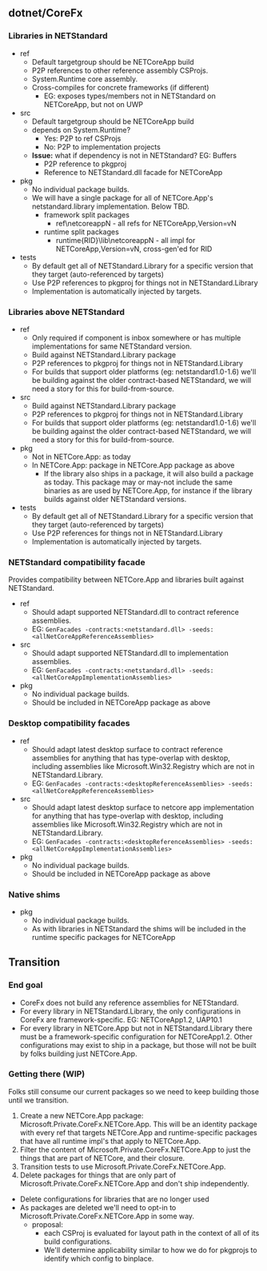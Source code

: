## dotnet/CoreFx
### Libraries in NETStandard
- ref
  - Default targetgroup should be NETCoreApp build
  - P2P references to other reference assembly CSProjs.
  - System.Runtime core assembly.
  - Cross-compiles for concrete frameworks (if different)
    - EG: exposes types/members not in NETStandard on NETCoreApp, but not on UWP
- src
  - Default targetgroup should be NETCoreApp build
  - depends on System.Runtime?
    - Yes: P2P to ref CSProjs
    - No: P2P to implementation projects
  - **Issue:** what if dependency is not in NETStandard?  EG: Buffers
    - P2P reference to pkgproj
    - Reference to NETStandard.dll facade for NETCoreApp
- pkg
  - No individual package builds.
  - We will have a single package for all of NETCore.App's netstandard.library implementation.  Below TBD.
    - framework split packages
      - ref\netcoreappN - all refs for NETCoreApp,Version=vN
    - runtime split packages
      - runtime\{RID}\lib\netcoreappN - all impl for NETCoreApp,Version=vN, cross-gen'ed for RID
- tests
  - By default get all of NETStandard.Library for a specific version that they target (auto-referenced by targets)
  - Use P2P references to pkgproj for things not in NETStandard.Library
  - Implementation is automatically injected by targets.

### Libraries above NETStandard
- ref
  - Only required if component is inbox somewhere or has multiple implementations for same NETStandard version.
  - Build against NETStandard.Library package
  - P2P references to pkgproj for things not in NETStandard.Library
  - For builds that support older platforms (eg: netstandard1.0-1.6) we'll be building against the older contract-based NETStandard, we will need a story for this for build-from-source.
- src
  - Build against NETStandard.Library package
  - P2P references to pkgproj for things not in NETStandard.Library
  - For builds that support older platforms (eg: netstandard1.0-1.6) we'll be building against the older contract-based NETStandard, we will need a story for this for build-from-source.
- pkg
  - Not in NETCore.App: as today
  - In NETCore.App: package in NETCore.App package as above
    - If the library also ships in a package, it will also build a package as today.  This package may or may-not include the same binaries as are used by NETCore.App, for instance if the library builds against older NETStandard versions.
- tests
  - By default get all of NETStandard.Library for a specific version that they target (auto-referenced by targets)
  - Use P2P references for things not in NETStandard.Library
  - Implementation is automatically injected by targets.

### NETStandard  compatibility facade
Provides compatibility between NETCore.App and libraries built against NETStandard.
- ref
  - Should adapt supported NETStandard.dll to contract reference assemblies.
  - EG: `GenFacades -contracts:<netstandard.dll> -seeds:<allNetCoreAppReferenceAssemblies>`
- src
  - Should adapt supported NETStandard.dll to implementation assemblies.
  - EG: `GenFacades -contracts:<netstandard.dll> -seeds:<allNetCoreAppImplementationAssemblies>`
- pkg
  - No individual package builds.
  - Should be included in NETCoreApp package as above

### Desktop compatibility facades
- ref
  - Should adapt latest desktop surface to contract reference assemblies for anything that has type-overlap with desktop, including assemblies like Microsoft.Win32.Registry which are not in NETStandard.Library.
  - EG: `GenFacades -contracts:<desktopReferenceAssemblies> -seeds:<allNetCoreAppReferenceAssemblies>`
- src
  - Should adapt latest desktop surface to netcore app implementation for anything that has type-overlap with desktop, including assemblies like Microsoft.Win32.Registry which are not in NETStandard.Library.
  - EG: `GenFacades -contracts:<desktopReferenceAssemblies> -seeds:<allNetCoreAppImplementationAssemblies>`
- pkg
  - No individual package builds.
  - Should be included in NETCoreApp package as above

### Native shims
- pkg
  - No individual package builds.
  - As with libraries in NETStandard the shims will be included in the runtime specific packages for NETCoreApp

## Transition

### End goal

- CoreFx does not build any reference assemblies for NETStandard.
- For every library in NETStandard.Library, the only configurations in CoreFx are framework-specific.  EG: NETCoreApp1.2, UAP10.1
- For every library in NETCore.App but not in NETStandard.Library there must be a framework-specific configuration for NETCoreApp1.2.  Other configurations may exist to ship in a package, but those will not be built by folks building just NETCore.App.

### Getting there (WIP)

Folks still consume our current packages so we need to keep building those until we transition.

1. Create a new NETCore.App package: Microsoft.Private.CoreFx.NETCore.App.  This will be an identity package with every ref that targets NETCore.App and runtime-specific packages that have all runtime impl's that apply to NETCore.App.
2. Filter the content of Microsoft.Private.CoreFx.NETCore.App to just the things that are part of NETCore, and their closure.
3. Transition tests to use Microsoft.Private.CoreFx.NETCore.App.
4. Delete packages for things that are only part of Microsoft.Private.CoreFx.NETCore.App and don't ship independently.
  - Delete configurations for libraries that are no longer used
  - As packages are deleted we'll need to opt-in to Microsoft.Private.CoreFx.NETCore.App in some way.
    - proposal:
      - each CSProj is evaluated for layout path in the context of all of its build configurations.
      - We'll determine applicability similar to how we do for pkgprojs to identify which config to binplace.
